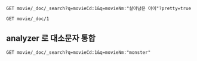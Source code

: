 `GET movie/_doc/_search?q=movieCd:1&q=movieNm:"살아남은 아이"?pretty=true`

`GET movie/_doc/1`

## analyzer 로 대소문자 통합

`GET movie/_doc/_search?q=movieCd:1&q=movieNm:"monster"`

